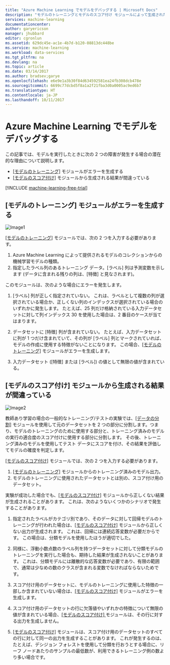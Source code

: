 ```yaml
---
title: "Azure Machine Learning でモデルをデバッグする | Microsoft Docs"
description: "モデルのトレーニングとモデルのスコア付け モジュールによって生成されたエラーを Azure Machine Learning でデバッグする方法。"
services: machine-learning
documentationcenter: 
author: garyericson
manager: jhubbard
editor: cgronlun
ms.assetid: 629dc45e-ac1e-4b7d-b120-08813dc448be
ms.service: machine-learning
ms.workload: data-services
ms.tgt_pltfrm: na
ms.devlang: na
ms.topic: article
ms.date: 03/14/2017
ms.author: bradsev;garye
ms.openlocfilehash: e6e9e1a3b30f84d634592581ea24fb308dcb478e
ms.sourcegitcommit: 6699c77dcbd5f8a1a2f21fba3d0a0005ac9ed6b7
ms.translationtype: HT
ms.contentlocale: ja-JP
ms.lasthandoff: 10/11/2017
---
```

# <a name="debug-your-model-in-azure-machine-learning"></a>Azure Machine Learning でモデルをデバッグする

この記事では、モデルを実行したときに次の 2 つの障害が発生する場合の潜在的な理由について説明します。

* [[モデルのトレーニング]][train-model] モジュールがエラーを生成する 
* [[モデルのスコア付け]][score-model] モジュールから生成される結果が間違っている 

[!INCLUDE [machine-learning-free-trial](../../../includes/machine-learning-free-trial.md)]

## <a name="train-model-module-produces-an-error"></a>[モデルのトレーニング] モジュールがエラーを生成する

![Image1](./media/debug-models/train_model-1.png)

[[モデルのトレーニング]][train-model] モジュールでは、次の 2 つを入力する必要があります。

1. Azure Machine Learning によって提供されるモデルのコレクションからの機械学習モデルの種類。
2. 指定したラベル列のあるトレーニング データ。[ラベル] 列は予測変数を示します (データに含まれる残りの列は、[特徴] と見なされます)。

このモジュールは、次のような場合にエラーを発生します。

1. [ラベル] 列が正しく指定されていない。 これは、ラベルとして複数の列が選択されている場合か、正しくない列のインデックスが選択されている場合のいずれかに発生します。 たとえば、25 列だけ格納されている入力データセットに対して列インデックス 30 を使用した場合は、2 番目のケースが当てはまります。

2. データセットに [特徴] 列が含まれていない。 たとえば、入力データセットに列が 1 つだけ含まれていて、その列が [ラベル] 列とマークされていれば、モデルの作成に使用する特徴がないことになります。 この場合、[[モデルのトレーニング]][train-model] モジュールがエラーを生成します。

3. 入力データセット ([特徴] または [ラベル]) の値として無限の値が含まれている。

## <a name="score-model-module-produces-incorrect-results"></a>[モデルのスコア付け] モジュールから生成される結果が間違っている

![Image2](./media/debug-models/train_test-2.png)

教師あり学習の場合の一般的なトレーニング/テストの実験では、[[データの分割]][split] モジュールを使用して元のデータセットを 2 つの部分に分割します。つまり、モデルのトレーニングのために使用する部分と、トレーニング済みのモデルの実行の適合度のスコア付けに使用する部分に分割します。 その後、トレーニング済みのモデルを使用してテスト データにスコアを付け、その結果を評価してモデルの確度を判定します。

[[モデルのスコア付け]][score-model] モジュールでは、次の 2 つを入力する必要があります。

1. [[モデルのトレーニング]][train-model] モジュールからのトレーニング済みのモデル出力。
2. モデルのトレーニングに使用されたデータセットとは別の、スコア付け用のデータセット。

実験が成功した場合でも、[[モデルのスコア付け]][score-model] モジュールから正しくない結果が生成されることがあります。 これは、次のようないくつかのシナリオで発生することがあります。

1. 指定されたラベルがカテゴリ別であり、そのデータに対して回帰モデルのトレーニングが行われた場合は、[[モデルのスコア付け]][score-model] モジュールから正しくない出力が生成されます。 これは、回帰には連続応答変数が必要だからです。 この場合は、分類モデルを使用したほうが適切でした。 

2. 同様に、浮動小数点数のラベル列を持つデータセットに対して分類モデルのトレーニングを実行した場合も、期待した結果が生成されないことがあります。 これは、分類モデルには離散的な応答変数が必要であり、有限の範囲で、通常は少なめの数のクラスが含まれる変数でなければならないためです。

3. スコア付け用のデータセットに、モデルのトレーニングに使用した特徴の一部しか含まれていない場合は、[[モデルのスコア付け]][score-model] モジュールがエラーを生成します。

4. スコア付け用のデータセットの行に欠落値やいずれかの特徴について無限の値が含まれている場合、[[モデルのスコア付け] ][score-model]モジュールは、その行に対する出力を生成しません。

5. [[モデルのスコア付け]][score-model] モジュールは、スコア付け用のデータセットのすべての行に対して同一の出力を生成することがあります。 これが発生するのは、たとえば、デシジョン フォレストを使用して分類を行おうとする場合に、リーフ ノードあたりのサンプルの最低数が、利用できるトレーニング例の数より多い場合です。

<!-- Module References -->
[score-model]: https://msdn.microsoft.com/library/azure/401b4f92-e724-4d5a-be81-d5b0ff9bdb33/
[split]: https://msdn.microsoft.com/library/azure/70530644-c97a-4ab6-85f7-88bf30a8be5f/
[train-model]: https://msdn.microsoft.com/library/azure/5cc7053e-aa30-450d-96c0-dae4be720977/

